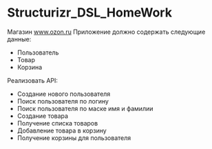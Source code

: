 # Structurizr_DSL_HomeWork

Магазин www.ozon.ru
Приложение должно содержать следующие данные: 
- Пользователь
- Товар
- Корзина 
 
Реализовать API: 
- Создание нового пользователя
- Поиск пользователя по логину
- Поиск пользователя по маске имя и фамилии
- Создание товара
- Получение списка товаров
- Добавление товара в корзину
- Получение корзины для пользователя 
